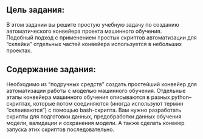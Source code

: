 ## Цель задания:

В этом задании вы решите простую учебную задачу по созданию автоматического конвейера проекта машинного обучения.  
Подобный подход с применением простых скриптов автоматизации для “склейки” отдельных частей конвейера используется в небольших проектах.


## Содержание задания:

Необходимо из “подручных средств” создать простейший конвейер для автоматизации работы с моделью машинного обучения. 
Отдельные этапы конвейера машинного обучения описываются в разных python–скриптах, которые потом соединяются (иногда используют термин “склеиваются”) с помощью bash-скрипта. Вам нужно разработать скрипты для подготовки данных, предобработки данных обучения модели, валидации и сохранения модели.
А также сделать конвеер запуска этих скриптов последовательно.
